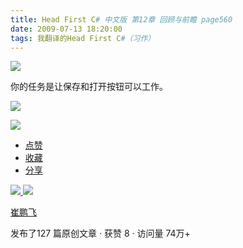 ```yaml
---
title: Head First C# 中文版 第12章 回顾与前瞻 page560
date: 2009-07-13 18:20:00
tags: 我翻译的Head First C#（习作）
---
```

![](https://p-blog.csdn.net/images/p_blog_csdn_net/cuipengfei1/EntryImages/20090713/2009-07-13_18-05-15.jpg)

你的任务是让保存和打开按钮可以工作。

  

![](https://p-blog.csdn.net/images/p_blog_csdn_net/cuipengfei1/EntryImages/20090713/2009-07-13_18-06-09.jpg)

![](https://p-blog.csdn.net/images/p_blog_csdn_net/cuipengfei1/EntryImages/20090713/2009-07-13_18-06-28.jpg)

  * [ 点赞  ](javascript:;)
  * [ 收藏  ](javascript:;)
  * [ 分享 ](javascript:;)

[ ![](https://profile.csdnimg.cn/5/2/5/3_cuipengfei1)
![](https://g.csdnimg.cn/static/user-reg-year/1x/11.png)
](https://blog.csdn.net/cuipengfei1)

[ 崔鹏飞 ](https://blog.csdn.net/cuipengfei1)

发布了127 篇原创文章  ·  获赞 8  ·  访问量 74万+

